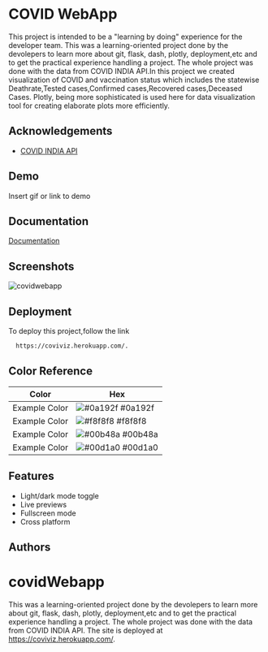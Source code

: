 # COVID WebApp
This project is intended to be a "learning by doing" experience for the developer team.
This was a learning-oriented project done by the devolepers to learn more about git, flask, dash, plotly, deployment,etc and to get the practical experience handling a project. The whole project was done with the data from COVID INDIA API.In this 
project we created visualization of COVID and vaccination status which includes the statewise Deathrate,Tested cases,Confirmed cases,Recovered cases,Deceased Cases.
Plotly, being more sophisticated is used here for data visualization tool  for creating elaborate plots more efficiently. 




## Acknowledgements

 - [COVID INDIA API]()
  


  
## Demo

Insert gif or link to demo

  
## Documentation

[Documentation](https://linktodocumentation)

  
## Screenshots

![covidwebapp](https://user-images.githubusercontent.com/86158829/136670586-05271c6a-27fd-40f1-adec-17026fc62bd8.png)

  
## Deployment

To deploy this project,follow the link

```bash
  https://coviviz.herokuapp.com/.
```

  ## Color Reference

| Color             | Hex                                                                |
| ----------------- | ------------------------------------------------------------------ |
| Example Color | ![#0a192f](https://via.placeholder.com/10/0a192f?text=+) #0a192f |
| Example Color | ![#f8f8f8](https://via.placeholder.com/10/f8f8f8?text=+) #f8f8f8 |
| Example Color | ![#00b48a](https://via.placeholder.com/10/00b48a?text=+) #00b48a |
| Example Color | ![#00d1a0](https://via.placeholder.com/10/00b48a?text=+) #00d1a0 |


## Features

- Light/dark mode toggle
- Live previews
- Fullscreen mode
- Cross platform

  
## Authors
# covidWebapp

This was a learning-oriented project done by the devolepers to learn more about git, flask, dash, plotly, deployment,etc and to get the practical experience handling a project. The whole project was done with the data from COVID INDIA API. The site is deployed at https://coviviz.herokuapp.com/.
